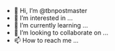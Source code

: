 - 👋 Hi, I’m @tbnpostmaster
- 👀 I’m interested in ...
- 🌱 I’m currently learning ...
- 💞️ I’m looking to collaborate on ...
- 📫 How to reach me ...

<!---
tbnpostmaster/tbnpostmaster is a ✨ special ✨ repository because its `README.md` (this file) appears on your GitHub profile.
You can click the Preview link to take a look at your changes.
--->
